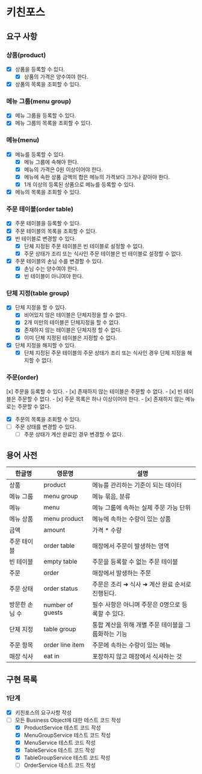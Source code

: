 # 키친포스

## 요구 사항
### 상품(product)
- [x] 상품을 등록할 수 있다.
    - [x] 상품의 가격은 양수여야 한다.
- [x] 상품의 목록을 조회할 수 있다.
        
### 메뉴 그룹(menu group)
- [x] 메뉴 그룹을 등록할 수 있다.
- [x] 메뉴 그룹의 목록을 조회할 수 있다.

### 메뉴(menu)
- [x] 메뉴를 등록할 수 있다.
    - [x] 메뉴 그룹에 속해야 한다.
    - [x] 메뉴의 가격은 0원 이상이어야 한다.
    - [x] 메뉴에 속한 상품 금액의 합은 메뉴의 가격보다 크거나 같아야 한다.
    - [x] 1개 이상의 등록된 상품으로 메뉴를 등록할 수 있다.
- [x] 메뉴의 목록을 조회할 수 있다.

### 주문 테이블(order table)
- [x] 주문 테이블을 등록할 수 있다.
- [x] 주문 테이블의 목록을 조회할 수 있다.
- [x] 빈 테이블로 변경할 수 있다.
    - [x] 단체 지정된 주문 테이블은 빈 테이블로 설정할 수 없다.
    - [x] 주문 상태가 조리 또는 식사인 주문 테이블은 빈 테이블로 설정할 수 없다.
- [x] 주문 테이블의 손님 수를 변경할 수 있다.
    - [x] 손님 수는 양수여야 한다.
    - [x] 빈 테이블이 아니여야 한다.
    
### 단체 지정(table group)
- [x] 단체 지정을 할 수 있다.
    - [x] 비어있지 않은 테이블은 단체지정을 할 수 없다.
    - [x] 2개 미만의 테이블은 단체지정을 할 수 없다.
    - [x] 존재하지 않는 테이블은 단체지정 할 수 없다.
    - [x] 이미 단체 지정된 테이블은 지정할 수 없다.
- [x] 단체 지정을 해지할 수 있다.
    - [x] 단체 지정된 주문 테이블의 주문 상태가 조리 또는 식사인 경우 단체 지정을 해지할 수 없다.

### 주문(order)
[x] 주문을 등록할 수 있다.
    - [x] 존재하지 않는 테이블은 주문할 수 없다.
    - [x] 빈 테이블은 주문할 수 없다.
    - [x] 주문 목록은 하나 이상이어야 한다.
    - [x] 존재하지 않는 메뉴로는 주문할 수 없다.
- [x] 주문의 목록을 조회할 수 있다.
- [ ] 주문 상태를 변경할 수 있다.
    - [ ] 주문 상태가 계산 완료인 경우 변경할 수 없다.

## 용어 사전

| 한글명 | 영문명 | 설명 |
| --- | --- | --- |
| 상품 | product | 메뉴를 관리하는 기준이 되는 데이터 |
| 메뉴 그룹 | menu group | 메뉴 묶음, 분류 |
| 메뉴 | menu | 메뉴 그룹에 속하는 실제 주문 가능 단위 |
| 메뉴 상품 | menu product | 메뉴에 속하는 수량이 있는 상품 |
| 금액 | amount | 가격 * 수량 |
| 주문 테이블 | order table | 매장에서 주문이 발생하는 영역 |
| 빈 테이블 | empty table | 주문을 등록할 수 없는 주문 테이블 |
| 주문 | order | 매장에서 발생하는 주문 |
| 주문 상태 | order status | 주문은 조리 ➜ 식사 ➜ 계산 완료 순서로 진행된다. |
| 방문한 손님 수 | number of guests | 필수 사항은 아니며 주문은 0명으로 등록할 수 있다. |
| 단체 지정 | table group | 통합 계산을 위해 개별 주문 테이블을 그룹화하는 기능 |
| 주문 항목 | order line item | 주문에 속하는 수량이 있는 메뉴 |
| 매장 식사 | eat in | 포장하지 않고 매장에서 식사하는 것 |

## 구현 목록
### 1단계
- [x] 키친포스의 요구사항 작성
- [ ] 모든 Business Object에 대한 테스트 코드 작성
    - [x] ProductService 테스트 코드 작성
    - [x] MenuGroupService 테스트 코드 작성
    - [x] MenuService 테스트 코드 작성
    - [x] TableService 테스트 코드 작성
    - [x] TableGroupService 테스트 코드 작성
    - [ ] OrderService 테스트 코드 작성
